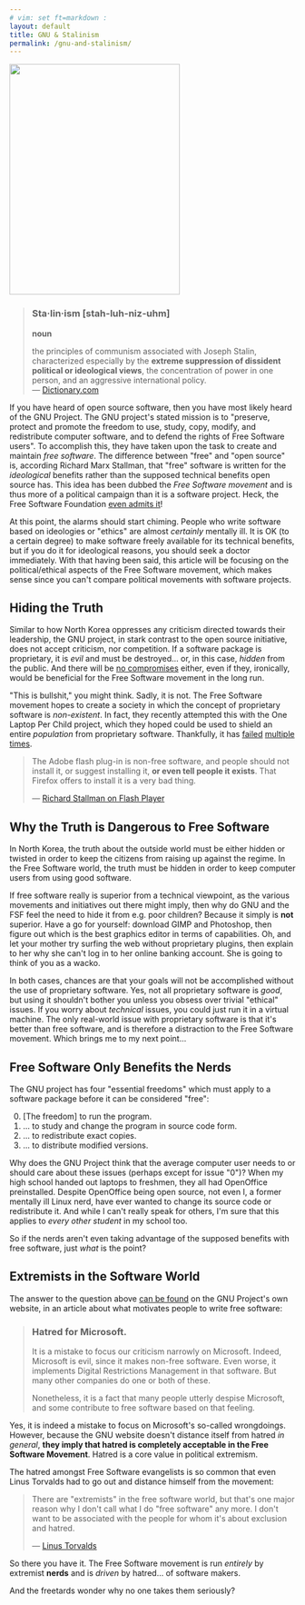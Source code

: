 ```yaml
---
# vim: set ft=markdown :
layout: default
title: GNU & Stalinism
permalink: /gnu-and-stalinism/
---
```


<p class="article-image article-image-right">
    <img src="{{ site.baseurl}}/img/stalin-irl.jpg" width="300" height="406" alt="" title="Stalin & his friend">
</p>

>   <h3>Sta·lin·ism [stah-luh-niz-uhm]</h3>
>
>    **noun**
>
>    the principles of communism associated with Joseph Stalin, characterized
>    especially by the **extreme suppression of dissident political or ideological
>    views**, the concentration of power in one person, and an aggressive
>    international policy.<br>
>    — [Dictionary.com](http://dictionary.reference.com/browse/fascism)

If you have heard of open source software, then you have most likely heard of the
GNU Project. The GNU project's stated mission is to "preserve, protect and promote
the freedom to use, study, copy, modify, and redistribute computer software, and
to defend the rights of Free Software users". To accomplish this, they have taken
upon the task to create and maintain *free software*. The difference between "free"
and "open source" is, according Richard Marx Stallman, that "free" software is
written for the *ideological* benefits rather than the supposed technical benefits
open source has. This idea has been dubbed the *Free Software movement* and is
thus more of a political campaign than it is a software project. Heck, the Free
Software Foundation [even admits it](http://www.fsf.org/campaigns/)!

At this point, the alarms should start chiming. People who write software based
on ideologies or "ethics" are almost *certainly* mentally ill. It is OK (to a
certain degree) to make software freely available for its technical benefits, but
if you do it for ideological reasons, you should seek a doctor immediately. With
that having been said, this article will be focusing on the political/ethical
aspects of the Free Software movement, which makes sense since you can't compare
political movements with software projects.

## Hiding the Truth

Similar to how North Korea oppresses any criticism directed towards their
leadership, the GNU project, in stark contrast to the open source initiative,
does not accept criticism, nor competition. If a software package is proprietary,
it is *evil* and must be destroyed... or, in this case, *hidden* from the public.
And there will be [no compromises](https://www.google.com/search?q=%22richard+stallman%22+%22no+compromises%22)
either, even if they, ironically, would be beneficial for the Free Software movement
in the long run.

"This is bullshit," you might think. Sadly, it is not. The Free Software movement
hopes to create a society in which the concept of proprietary software is *non-existent*.
In fact, they recently attempted this with the One Laptop Per Child project, which
they hoped could be used to shield an entire *population* from proprietary software.
Thankfully, it has [failed](http://www.olpcnews.com/countries/peru/who_is_to_blame_for_olpc_peru.html)
[multiple](http://walrusmagazine.com/blogs/2009/01/19/one-laptop-per-child-what-went-wrong/)
[times](http://www.hackeducation.com/2012/04/09/the-failure-of-olpc/).

>   The Adobe flash plug-in is non-free software, and people should not install it,
>   or suggest installing it, **or even tell people it exists**. That Firefox offers
>   to install it is a very bad thing.
>
>   — [Richard Stallman on Flash Player](http://marc.info/?l=openbsd-misc&amp;m=119762874930534&amp;w=2)

## Why the Truth is Dangerous to Free Software

In North Korea, the truth about the outside world must be either hidden or twisted
in order to keep the citizens from raising up against the regime. In the Free
Software world, the truth must be hidden in order to keep computer users from
using good software.

If free software really is superior from a technical viewpoint, as the various
movements and initiatives out there might imply, then why do GNU and the FSF feel
the need to hide it from e.g. poor children? Because it simply is **not** superior.
Have a go for yourself: download GIMP and Photoshop, then figure out which is the
best graphics editor in terms of capabilities. Oh, and let your mother try surfing
the web without proprietary plugins, then explain to her why she can't log in to
her online banking account. She is going to think of you as a wacko.

In both cases, chances are that your goals will not be accomplished without the
use of proprietary software. Yes, not all proprietary software is *good*, but
using it shouldn't bother you unless you obsess over trivial "ethical" issues.
If you worry about *technical* issues, you could just run it in a virtual machine.
The only real-world issue with proprietary software is that it's better than free
software, and is therefore a distraction to the Free Software movement. Which
brings me to my next point...

## Free Software Only Benefits the Nerds

The GNU project has four "essential freedoms" which must apply to a software package before it can be considered "free":

<ol start="0">
<li>[The freedom] to run the program.</li>
<li>... to study and change the program in source code form.</li>
<li>... to redistribute exact copies.</li>
<li>... to distribute modified versions.</li>
</ol>

Why does the GNU Project think that the average computer user needs to or should
care about these issues (perhaps except for issue "0")? When my high school handed
out laptops to freshmen, they all had OpenOffice preinstalled. Despite OpenOffice
being open source, not even I, a former mentally ill Linux nerd, have ever wanted
to change its source code or redistribute it. And while I can't really speak for
others, I'm sure that this applies to *every other student* in my school too.

So if the nerds aren't even taking advantage of the supposed benefits with free
software, just *what* is the point?

## Extremists in the Software World

The answer to the question above [can be found](http://www.gnu.org/philosophy/fs-motives.html)
on the GNU Project's own website, in an article about what motivates people to
write free software:

>   <h3>Hatred for Microsoft.</h3>
>
>   It is a mistake to focus our criticism narrowly on Microsoft. Indeed,
>   Microsoft is evil, since it makes non-free software. Even worse, it
>   implements Digital Restrictions Management in that software. But many other
>   companies do one or both of these.
>
>   Nonetheless, it is a fact that many people utterly despise Microsoft, and
>   some contribute to free software based on that feeling.

Yes, it is indeed a mistake to focus on Microsoft's so-called wrongdoings.
However, because the GNU website doesn't distance itself from hatred *in
general*, **they imply that hatred is completely acceptable in the Free Software
Movement**. Hatred is a core value in political extremism.

The hatred amongst Free Software evangelists is so common that even Linus Torvalds
had to go out and distance himself from the movement:

>   There are "extremists" in the free software world, but that's one major reason
>   why I don't call what I do "free software" any more. I don't want to be
>   associated with the people for whom it's about exclusion and hatred.
>
>   — [Linus Torvalds](http://www.linux-mag.com/id/7439/)

So there you have it. The Free Software movement is run *entirely* by extremist
**nerds** and is *driven* by hatred... of software makers.

And the freetards wonder why no one takes them seriously?
